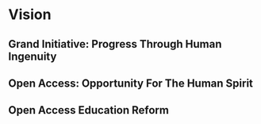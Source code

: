 # Vision

## Grand Initiative: Progress Through Human Ingenuity

## Open Access: Opportunity For The Human Spirit

## Open Access Education Reform


